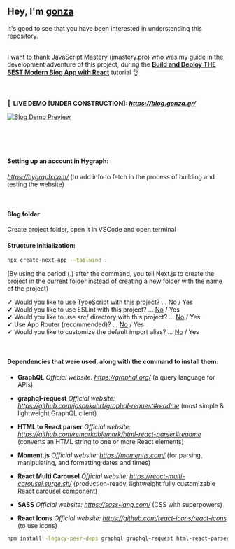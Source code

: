 ## Hey, I'm **[gonza](https://www.gonza.gr/)**
It's good to see that you have been interested in understanding this repository.<br><br>



I want to thank JavaScript Mastery ([jmastery.pro](https://www.jsmastery.pro/)) 
who was my guide in the development adventure of this project, 
during the **[Build and Deploy THE BEST Modern Blog App with React](https://www.youtube.com/watch?v=HYv55DhgTuA)** tutorial 👌<br><br><br>



📌 **LIVE DEMO [UNDER CONSTRUCTION]: _https://blog.gonza.gr/_**

[![Blog Demo Preview](https://i.postimg.cc/3JCZXcrT/under-construction.png)](https://i.postimg.cc/3JCZXcrT/under-construction.png)

<br><br><br>





#### Setting up an account in Hygraph:
_https://hygraph.com/_
(to add info to fetch in the process of building and testing the website)

<br>

#### Blog folder
Create project folder, open it in VSCode and open terminal

#### Structure initialization:
```bash
npx create-next-app --tailwind . 
```
(By using the period (.) after the command, you tell Next.js to create the project in the current folder instead of creating a new folder with the name of the project)

✔ Would you like to use TypeScript with this project? … <u>No</u> / Yes<br>
✔ Would you like to use ESLint with this project? … <u>No</u> / Yes<br>
✔ Would you like to use src/ directory with this project? … <u>No</u> / Yes<br>
✔ Use App Router (recommended)? … <u>No</u> / Yes<br>
✔ Would you like to customize the default import alias? … <u>No</u> / Yes

<br>

#### Dependencies that were used, along with the command to install them:

* **GraphQL**
_Official website: https://graphql.org/_ (a query language for APIs)

* **graphql-request**
_Official website: https://github.com/jasonkuhrt/graphql-request#readme_ (most simple & lightweight GraphQL client)

* **HTML to React parser**
_Official website: https://github.com/remarkablemark/html-react-parser#readme_ (converts an HTML string to one or more React elements)

* **Moment.js**
_Official website: https://momentjs.com/_ (for parsing, manipulating, and formatting dates and times)

* **React Multi Carousel**
_Official website: https://react-multi-carousel.surge.sh/_ (production-ready, lightweight fully customizable React carousel component)

* **SASS**
_Official website: https://sass-lang.com/_ (CSS with superpowers)

* **React Icons**
_Official website: https://github.com/react-icons/react-icons_ (to use icons)

```bash
npm install -legacy-peer-deps graphql graphql-request html-react-parser moment react-multi-carousel sass react-icons
```
